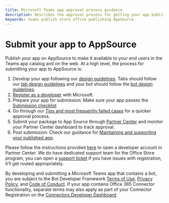 ```yaml
---
title: Microsoft Teams app approval process guidance
description: Describes the approval process for getting your app published to the Microsoft Teams app store
keywords: teams publish store office publishing AppSource
---
```

# Submit your app to AppSource

Publish your app on AppSource to make it available to your end users in the Teams app catalog and on the web. At a high level, the process for submitting your app to AppSource is:

1. Develop your app following our [design guidelines](~/concepts/design/understand-use-cases.md). Tabs should follow our [tab design guidelines](~/tabs/design/tabs.md) and your bot should follow the [bot design guidelines](~/bots/design/bots.md).
2. [Register as a developer](#register-as-a-developer) with Microsoft.
3. Prepare your app for submission: Make sure your app passes the [Submission checklist](~/concepts/deploy-and-publish/appsource/prepare/overview.md)
4. Go through our [Tips and most frequently failed cases](~/concepts/deploy-and-publish/appsource/prepare/frequently-failed-cases.md) for a quicker approval process.
5. Submit your package to App Source through [Partner Center](/office/dev/store/use-partner-center-to-submit-to-appsource) and monitor your Partner Center dashboard to track approval.
6. Post submission: Check our guidance for [Maintaining and supporting your published app](~/concepts/deploy-and-publish/appsource/post-publish/overview.md).

Please follow the instructions provided [here](https://docs.microsoft.com/en-us/office/dev/store/open-a-developer-account) to open a developer account in Partner Center.
We do have dedicated support team for the Office Store program, you can open a [support ticket](https://support.microsoft.com/en-us/supportforbusiness/productselection?sapId=48734891-ee9a-5d77-bf29-82bf8d8111ff) if you have issues with registration, it’ll get routed appropriately. 

By developing and submitting a Microsoft Teams app that contains a bot, you are subject to the Bot Developer Framework [Terms of Use](https://aka.ms/bf-terms), [Privacy Policy](https://aka.ms/bf-privacy), and [Code of Conduct](https://aka.ms/bf-conduct). If your app contains Office 365 Connector functionality, separate terms may also apply as part of your Connector Registration on the [Connectors Developer Dashboard](https://aka.ms/connectorsdashboard).
